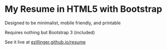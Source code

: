 # My Resume in HTML5 with Bootstrap

Designed to be minimalist, mobile friendly, and printable

Requires nothing but Bootstrap 3 (included)

See it live at [ezillinger.github.io/resume](https://ezillinger.github.io/resume/)